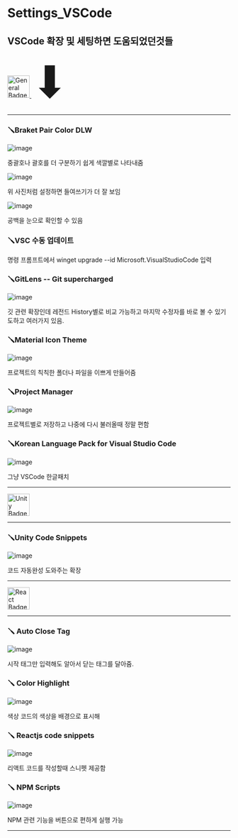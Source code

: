 # Settings_VSCode
## VSCode 확장 및 세팅하면 도움되었던것들

<span>
  <a href="#" target="_blank">
    <img src="https://img.shields.io/badge/General-808080?style=for-the-badge" 
         alt="General Badge" 
         height="50"/>
  </a>
  <span style="font-size: 100px;">⬇</span>
</span>
<hr>


### 🪛Braket Pair Color DLW

![image](https://github.com/user-attachments/assets/2f76c777-61e2-43a3-a937-da8cac0ae5c9)

  중괄호나 괄호를 더 구분하기 쉽게 색깔별로 나타내줌

![image](https://github.com/user-attachments/assets/1b92932d-6b13-4318-ac44-9c418ec62d27)

  위 사진처럼 설정하면 들여쓰기가 더 잘 보임

![image](https://github.com/user-attachments/assets/41ebefde-2658-4960-bf6a-06f97c1bcd7e)

  공백을 눈으로 확인할 수 있음
  
### 🪛VSC 수동 업데이트

 명령 프롬프트에서 winget upgrade --id Microsoft.VisualStudioCode 입력

### 🪛GitLens -- Git supercharged

![image](https://github.com/user-attachments/assets/4a358a10-369a-4610-a6a2-650b57f2c7af)

  깃 관련 확장인데 레전드 History별로 비교 가능하고 마지막 수정자를 바로 볼 수 있기도하고 여러가지 있음.

### 🪛Material Icon Theme

![image](https://github.com/user-attachments/assets/fed94fe5-d34c-4f66-b07d-037902da9881)

  프로젝트의 칙칙한 폴더나 파일을 이쁘게 만들어줌

### 🪛Project Manager

![image](https://github.com/user-attachments/assets/05ad9bc7-7a60-42a0-a8f5-75acd0fdd0e6)

  프로젝트별로 저장하고 나중에 다시 불러올때 정말 편함

### 🪛Korean Language Pack for Visual Studio Code

![image](https://github.com/user-attachments/assets/0706203e-46ce-4417-b861-e5dbe7a19665)

  그냥 VSCode 한글패치


<hr>

<a href="https://unity.com/" target="_blank">
  <img src="https://img.shields.io/badge/Unity-100000?logo=unity&logoColor=white&style=for-the-badge" 
       alt="Unity Badge" 
       height="50"/>
</a>
<hr>

### 🪛Unity Code Snippets

![image](https://github.com/user-attachments/assets/cf09a621-4ba1-4f96-9ecf-4cf4a5bbaa05)

  코드 자동완성 도와주는 확장



 
<hr>

<a href="https://reactjs.org/" target="_blank">
  <img src="https://img.shields.io/badge/React-61DAFB?logo=react&logoColor=white&style=for-the-badge" 
       alt="React Badge" 
       height="50"/>
</a>
<hr>

### 🪛 Auto Close Tag

![image](https://github.com/user-attachments/assets/7f3d434e-5620-4d33-bd6a-13213df15303)

  시작 태그만 입력해도 알아서 닫는 태그를 달아줌.

### 🪛 Color Highlight

![image](https://github.com/user-attachments/assets/d4b4cf74-5d1a-49a5-80a1-08fb1ad8fd9c)

  색상 코드의 색상을 배경으로 표시해

### 🪛 Reactjs code snippets

![image](https://github.com/user-attachments/assets/904be401-7d9d-412b-89e6-e199e6802920)

  리액트 코드를 작성할때 스니펫 제공함

### 🪛 NPM Scripts

![image](https://github.com/user-attachments/assets/52d12d00-8345-449a-9eaf-faf5a9ed3e81)

  NPM 관련 기능을 버튼으로 편하게 실행 가능


<hr>







